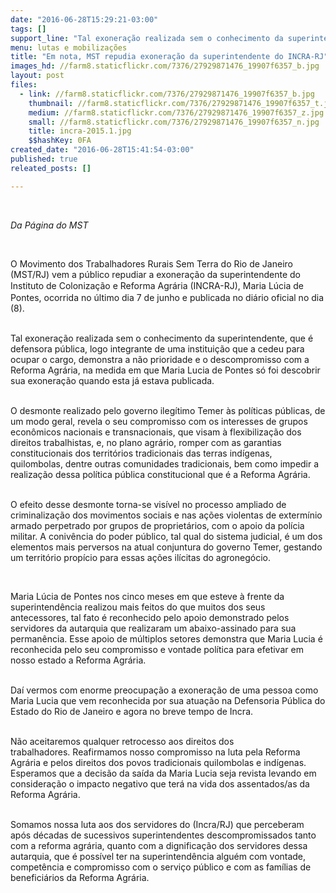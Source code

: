 ```yaml
---
date: "2016-06-28T15:29:21-03:00"
tags: []
support_line: "Tal exoneração realizada sem o conhecimento da superintendente demonstra a não prioridade e o descompromisso com a Reforma Agrária. "
menu: lutas e mobilizações
title: "Em nota, MST repudia exoneração da superintendente do INCRA-RJ"
images_hd: //farm8.staticflickr.com/7376/27929871476_19907f6357_b.jpg
layout: post
files:
  - link: //farm8.staticflickr.com/7376/27929871476_19907f6357_b.jpg
    thumbnail: //farm8.staticflickr.com/7376/27929871476_19907f6357_t.jpg
    medium: //farm8.staticflickr.com/7376/27929871476_19907f6357_z.jpg
    small: //farm8.staticflickr.com/7376/27929871476_19907f6357_n.jpg
    title: incra-2015.1.jpg
    $$hashKey: 0FA
created_date: "2016-06-28T15:41:54-03:00"
published: true
releated_posts: []

---
```

<p class="p1">&nbsp;</p>

<p class="p1"><em>Da P&aacute;gina do MST&nbsp;</em></p>

<p class="p1">&nbsp;</p>

<p class="p1"><span class="s1">O Movimento dos Trabalhadores Rurais Sem Terra do Rio de Janeiro (MST/RJ) vem a p&uacute;blico repudiar a exonera&ccedil;&atilde;o da superintendente do Instituto de Coloniza</span><span style="line-height: 20.8px;">&ccedil;&atilde;o</span><span class="s1">&nbsp;e Reforma Agr&aacute;ria (INCRA-RJ),&nbsp;Maria L&uacute;cia de Pontes, ocorrida no &uacute;ltimo dia </span><span class="s2">7 de junho e publicada no di&aacute;rio oficial no dia (8).</span></p>

<p class="p1"><br />
<span class="s1">Tal exonera&ccedil;&atilde;o realizada sem o conhecimento da superintendente, que &eacute; defensora p&uacute;blica, logo integrante de uma institui&ccedil;&atilde;o que a cedeu para ocupar o cargo, demonstra a n&atilde;o prioridade e o descompromisso com a Reforma Agr&aacute;ria, na medida em que Maria Lucia de Pontes s&oacute; foi descobrir sua exonera&ccedil;&atilde;o quando esta j&aacute; estava publicada.</span></p>

<p class="p1"><br />
<span class="s1">O desmonte realizado pelo governo ileg&iacute;timo Temer &agrave;s pol&iacute;ticas p&uacute;blicas, de um modo geral, revela o seu compromisso com os interesses de grupos econ&ocirc;micos nacionais e transnacionais, que visam &agrave; flexibiliza&ccedil;&atilde;o dos direitos trabalhistas, e, no plano agr&aacute;rio, romper com as garantias constitucionais dos territ&oacute;rios tradicionais das terras ind&iacute;genas, quilombolas, dentre outras comunidades tradicionais, bem como impedir a realiza&ccedil;&atilde;o dessa pol&iacute;tica p&uacute;blica constitucional que &eacute; a Reforma Agr&aacute;ria.</span></p>

<p class="p1"><br />
<span class="s1">O efeito desse desmonte torna-se vis&iacute;vel no processo ampliado de criminaliza&ccedil;&atilde;o dos movimentos sociais e nas a&ccedil;&otilde;es violentas de exterm&iacute;nio armado perpetrado por grupos de propriet&aacute;rios, com o apoio da pol&iacute;cia militar. A coniv&ecirc;ncia do poder p&uacute;blico, tal qual do sistema judicial, &eacute; um dos elementos mais perversos na atual conjuntura do governo Temer, gestando um territ&oacute;rio prop&iacute;cio para essas a&ccedil;&otilde;es il&iacute;citas do agroneg&oacute;cio.&nbsp;</span></p>

<p class="p1">&nbsp;</p>

<p class="p1"><span class="s1">Maria L&uacute;cia de Pontes nos cinco&nbsp;meses em que esteve &agrave; frente da superintend&ecirc;ncia realizou mais feitos do que muitos dos seus antecessores, tal fato &eacute; reconhecido pelo apoio demonstrado pelos servidores da autarquia que realizaram um abaixo-assinado para sua perman&ecirc;ncia. Esse apoio de m&uacute;ltiplos setores demonstra que Maria Lucia &eacute; reconhecida pelo seu compromisso e vontade pol&iacute;tica para efetivar em nosso estado a Reforma Agr&aacute;ria.</span></p>

<p class="p1"><br />
<span class="s1">Da&iacute; vermos com enorme preocupa&ccedil;&atilde;o a exonera&ccedil;&atilde;o de uma pessoa como Maria Lucia que vem reconhecida por sua atua&ccedil;&atilde;o na Defensoria P&uacute;blica do Estado do Rio de Janeiro e agora no breve tempo de Incra.</span></p>

<p class="p1"><br />
<span class="s1">N&atilde;o aceitaremos qualquer retrocesso aos direitos dos trabalhadores.&nbsp;Reafirmamos nosso compromisso na luta pela Reforma Agr&aacute;ria e pelos&nbsp;direitos dos povos tradicionais quilombolas e ind&iacute;genas. Esperamos que a decis&atilde;o da sa&iacute;da da Maria Lucia seja revista levando em considera&ccedil;&atilde;o o impacto negativo que ter&aacute; na vida dos assentados/as da Reforma Agr&aacute;ria. &nbsp;</span></p>

<p class="p1"><br />
<span class="s1">Somamos nossa luta aos dos servidores do (Incra/RJ) que perceberam ap&oacute;s d&eacute;cadas de sucessivos superintendentes descompromissados tanto com a reforma agr&aacute;ria, quanto com a dignifica&ccedil;&atilde;o dos servidores dessa autarquia, que &eacute; poss&iacute;vel ter na superintend&ecirc;ncia algu&eacute;m com vontade, compet&ecirc;ncia e compromisso com o servi&ccedil;o p&uacute;blico e com as fam&iacute;lias de benefici&aacute;rios da Reforma Agr&aacute;ria.</span></p>

